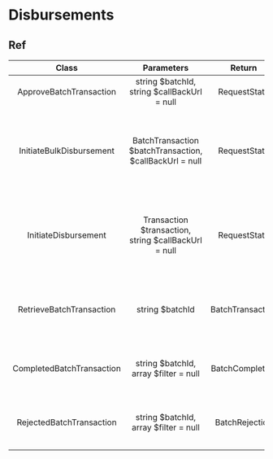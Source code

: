 # Disbursements

## Ref

|           Class           |                       Parameters                        |      Return      |                                   Description                                   |
| :-----------------------: | :-----------------------------------------------------: | :--------------: | :-----------------------------------------------------------------------------: |
|  ApproveBatchTransaction  |       string $batchId, string $callBackUrl = null       |   RequestState   |                     Update status of the batch transaction.                     |
| InitiateBulkDisbursement  | BatchTransaction $batchTransaction, $callBackUrl = null |   RequestState   | Make a bulk disbursement to a mobile money customer using the Mobile Money API. |
|   InitiateDisbursement    |  Transaction $transaction, string $callBackUrl = null   |   RequestState   |   Make a disbursement to a mobile money customer using the Mobile Money API.    |
| RetrieveBatchTransaction  |                     string $batchId                     | BatchTransaction |   Retrieve a representation of the batch transactions object using batch id.    |
| CompletedBatchTransaction |          string $batchId, array $filter = null          | BatchCompletion  |             Retrieve all completed transactions for a given batch.              |
| RejectedBatchTransaction  |          string $batchId, array $filter = null          |  BatchRejection  |              Retrieve all rejected transactions for a given batch.              |
